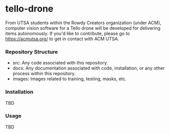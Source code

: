 # tello-drone
From UTSA students within the Rowdy Creators organization (under ACM), computer vision software for a Tello drone will be developed for delivering items autonomously. If you'd like to contribute, please go to https://acmutsa.org/ to get in contact with ACM UTSA.

### Repository Structure
* src: Any code associated with this repository.
* docs: Any documentation associated with code, installation, or any other process within this repository.
* images: Images related to training, testing, masks, etc.

### Installation
TBD

### Usage
TBD
